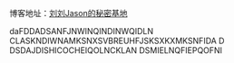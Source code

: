 博客地址：[刘刘Jason的秘密基地](https://liujiashengjason.club/2019/08/06/%E4%BB%8E%E9%9B%B6%E5%BC%80%E5%A7%8B%E9%85%8D%E7%BD%AESpringboot-Mybatis-MybatisGenerator/)





daFDDADSANFJNWINQINDINWQIDLN CLASKNDIWNAMKSNXSVBREUHFJSKSXKXMKSNFIDA D
 DSDAJDISHICOCHEIQOLNCKLAN 
 DSMIELNQFIEPQOFNI 